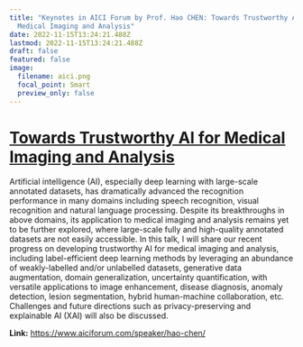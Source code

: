 ```yaml
---
title: "Keynotes in AICI Forum by Prof. Hao CHEN: Towards Trustworthy AI for
  Medical Imaging and Analysis"
date: 2022-11-15T13:24:21.488Z
lastmod: 2022-11-15T13:24:21.488Z
draft: false
featured: false
image:
  filename: aici.png
  focal_point: Smart
  preview_only: false
---
```

<!--StartFragment-->

# [Towards Trustworthy AI for Medical Imaging and Analysis](https://www.aiciforum.com/speaker/hao-chen/)

<!--EndFragment-->

Artificial intelligence (AI), especially deep learning with large-scale annotated datasets, has dramatically advanced the recognition performance in many domains including speech recognition, visual recognition and natural language processing. Despite its breakthroughs in above domains, its application to medical imaging and analysis remains yet to be further explored, where large-scale fully and high-quality annotated datasets are not easily accessible. In this talk, I will share our recent progress on developing trustworthy AI for medical imaging and analysis, including label-efficient deep learning methods by leveraging an abundance of weakly-labelled and/or unlabelled datasets, generative data augmentation, domain generalization, uncertainty quantification, with versatile applications to image enhancement, disease diagnosis, anomaly detection, lesion segmentation, hybrid human-machine collaboration, etc. Challenges and future directions such as privacy-preserving and explainable AI (XAI) will also be discussed.

**Link:** <https://www.aiciforum.com/speaker/hao-chen/>